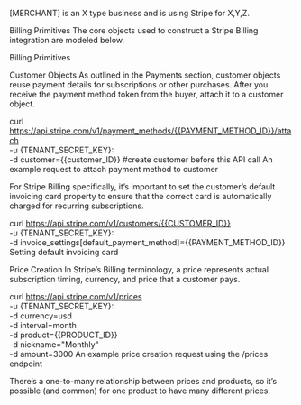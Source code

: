 [MERCHANT] is an X type business and is using Stripe for X,Y,Z.

Billing Primitives
The core objects used to construct a Stripe Billing integration are modeled below.

Billing Primitives

Customer Objects
As outlined in the Payments section, customer objects reuse payment details for subscriptions or other purchases. After you receive the payment method token from the buyer, attach it to a customer object.

curl https://api.stripe.com/v1/payment_methods/{{PAYMENT_METHOD_ID}}/attach \
  -u {TENANT_SECRET_KEY}: \
  -d customer={{customer_ID}}         #create customer before this API call
An example request to attach payment method to customer

For Stripe Billing specifically, it’s important to set the customer’s default invoicing card property to ensure that the correct card is automatically charged for recurring subscriptions.

curl https://api.stripe.com/v1/customers/{{CUSTOMER_ID}} \
  -u {TENANT_SECRET_KEY}: \
  -d invoice_settings[default_payment_method]={{PAYMENT_METHOD_ID}}
Setting default invoicing card

Price Creation
In Stripe’s Billing terminology, a price represents actual subscription timing, currency, and price that a customer pays.

curl https://api.stripe.com/v1/prices \
  -u {TENANT_SECRET_KEY}: \
  -d currency=usd \
  -d interval=month \
  -d product={{PRODUCT_ID}} \
  -d nickname="Monthly" \
  -d amount=3000
An example price creation request using the /prices endpoint

There’s a one-to-many relationship between prices and products, so it’s possible (and common) for one product to have many different prices.
